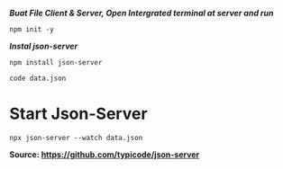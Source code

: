 ***Buat File Client & Server, Open Intergrated terminal at server and run***
```
npm init -y
```

***Instal json-server***
```
npm install json-server
```
```
code data.json
```

# Start Json-Server
```
npx json-server --watch data.json
```

**Source: https://github.com/typicode/json-server**